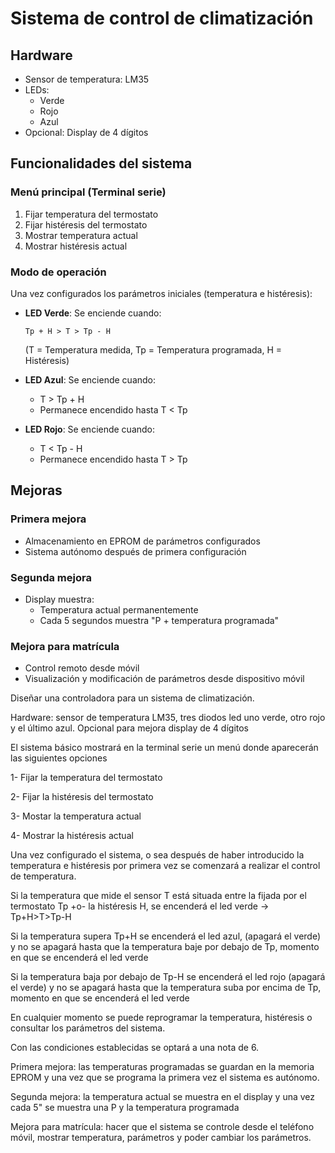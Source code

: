 # Sistema de control de climatización

## Hardware
- Sensor de temperatura: LM35
- LEDs:
  - Verde
  - Rojo
  - Azul
- Opcional: Display de 4 dígitos

## Funcionalidades del sistema

### Menú principal (Terminal serie)
1. Fijar temperatura del termostato
2. Fijar histéresis del termostato
3. Mostrar temperatura actual
4. Mostrar histéresis actual

### Modo de operación
Una vez configurados los parámetros iniciales (temperatura e histéresis):

- **LED Verde**: Se enciende cuando:
  ```
  Tp + H > T > Tp - H
  ```
  (T = Temperatura medida, Tp = Temperatura programada, H = Histéresis)

- **LED Azul**: Se enciende cuando:
  - T > Tp + H
  - Permanece encendido hasta T < Tp

- **LED Rojo**: Se enciende cuando:
  - T < Tp - H
  - Permanece encendido hasta T > Tp

## Mejoras

### Primera mejora
- Almacenamiento en EPROM de parámetros configurados
- Sistema autónomo después de primera configuración

### Segunda mejora
- Display muestra:
  - Temperatura actual permanentemente
  - Cada 5 segundos muestra "P + temperatura programada"

### Mejora para matrícula
- Control remoto desde móvil
- Visualización y modificación de parámetros desde dispositivo móvil





Diseñar una controladora para un sistema de climatización.

Hardware: sensor de temperatura LM35, tres diodos led uno verde, otro rojo y el último azul. Opcional para mejora display de 4 dígitos

El sistema básico mostrará en la terminal serie un menú donde aparecerán las siguientes opciones

1- Fijar la temperatura del termostato

2- Fijar la histéresis del termostato

3- Mostar la temperatura actual

4- Mostrar la histéresis actual

Una vez configurado el sistema, o sea después de haber introducido la temperatura e histéresis por primera vez se comenzará a realizar el control de temperatura.

Si la temperatura que mide el sensor T está situada entre la fijada por el termostato Tp +o- la histéresis H, se encenderá el led verde -> Tp+H>T>Tp-H

Si la temperatura supera Tp+H se encenderá el led azul, (apagará el verde) y no se apagará hasta que la temperatura baje por debajo de Tp, momento en que se encenderá el led verde

Si la temperatura  baja por debajo de Tp-H se encenderá el led rojo (apagará el verde) y no se apagará hasta que la temperatura suba por encima de Tp, momento en que se encenderá el led verde

En cualquier momento se puede reprogramar la temperatura, histéresis o consultar los parámetros del sistema.

Con las condiciones establecidas se optará a una nota de 6.

Primera mejora: las temperaturas programadas se guardan en la memoria EPROM y una vez que se programa la primera vez el sistema es autónomo.

Segunda mejora: la temperatura actual se muestra en el display y una vez cada 5" se muestra una P y la temperatura programada

Mejora para matrícula: hacer que el sistema se controle desde el teléfono móvil, mostrar temperatura, parámetros y poder cambiar los parámetros.